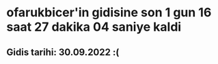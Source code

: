 # ofarukbicer'in gidisine son 1 gun 16 saat 27 dakika 04 saniye kaldi

## Gidis tarihi: 30.09.2022 :(
